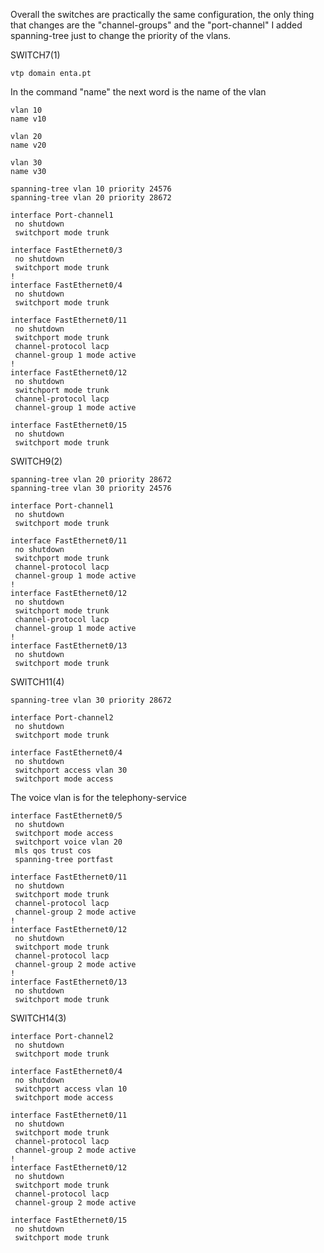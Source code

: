 Overall the switches are practically the same configuration, the only thing that changes are the "channel-groups" and the "port-channel"
I added spanning-tree just to change the priority of the vlans.

SWITCH7(1)
```
vtp domain enta.pt
``` 
In the command "name" the next word is the name of the vlan
```
vlan 10
name v10

vlan 20
name v20

vlan 30
name v30
```
```
spanning-tree vlan 10 priority 24576
spanning-tree vlan 20 priority 28672
```
```
interface Port-channel1
 no shutdown
 switchport mode trunk
```
```
interface FastEthernet0/3
 no shutdown
 switchport mode trunk
!
interface FastEthernet0/4
 no shutdown
 switchport mode trunk
```
```
interface FastEthernet0/11
 no shutdown
 switchport mode trunk
 channel-protocol lacp
 channel-group 1 mode active
!
interface FastEthernet0/12
 no shutdown
 switchport mode trunk
 channel-protocol lacp
 channel-group 1 mode active
```
```
interface FastEthernet0/15
 no shutdown
 switchport mode trunk
```
SWITCH9(2)
```
spanning-tree vlan 20 priority 28672
spanning-tree vlan 30 priority 24576
```
```
interface Port-channel1
 no shutdown
 switchport mode trunk
```
```
interface FastEthernet0/11
 no shutdown
 switchport mode trunk
 channel-protocol lacp
 channel-group 1 mode active
!
interface FastEthernet0/12
 no shutdown
 switchport mode trunk
 channel-protocol lacp
 channel-group 1 mode active
!         
interface FastEthernet0/13
 no shutdown
 switchport mode trunk
```
SWITCH11(4)
```
spanning-tree vlan 30 priority 28672
```
```
interface Port-channel2
 no shutdown
 switchport mode trunk
```
```
interface FastEthernet0/4
 no shutdown
 switchport access vlan 30
 switchport mode access
```
The voice vlan is for the telephony-service
```
interface FastEthernet0/5
 no shutdown
 switchport mode access
 switchport voice vlan 20
 mls qos trust cos
 spanning-tree portfast
```
```
interface FastEthernet0/11
 no shutdown
 switchport mode trunk
 channel-protocol lacp
 channel-group 2 mode active
!         
interface FastEthernet0/12
 no shutdown
 switchport mode trunk
 channel-protocol lacp
 channel-group 2 mode active
!
interface FastEthernet0/13
 no shutdown
 switchport mode trunk
```
SWITCH14(3)
```
interface Port-channel2
 no shutdown
 switchport mode trunk
```
```
interface FastEthernet0/4
 no shutdown
 switchport access vlan 10
 switchport mode access
```
```
interface FastEthernet0/11
 no shutdown
 switchport mode trunk
 channel-protocol lacp
 channel-group 2 mode active
!
interface FastEthernet0/12
 no shutdown
 switchport mode trunk
 channel-protocol lacp
 channel-group 2 mode active
```
```
interface FastEthernet0/15
 no shutdown
 switchport mode trunk
```

